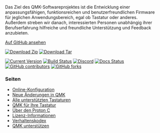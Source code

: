 Das Ziel des QMK-Softwareprojektes ist die Entwicklung einer anpassungsfähigen, funktionsreichen und benutzerfreundlichen Firmware für jeglichen Anwendungsbereich, egal ob Tastatur oder anderes. Außerdem streben wir danach, interessierten Personen unabhängig ihrer Berufserfahrung hilfreiche und freundliche Unterstützung und Feedback anzubieten.

[Auf <i class="fa fa-github" aria-hidden="true"></i> GitHub ansehen](https://github.com/qmk/qmk_firmware)

[![Download Zip](https://img.shields.io/badge/download-zip-blue.svg)](https://github.com/qmk/qmk_firmware/zipball/master)
[![Download Tar](https://img.shields.io/badge/download-tar-blue.svg)](https://github.com/qmk/qmk_firmware/tarball/master)

[![Current Version](https://img.shields.io/github/tag/qmk/qmk_firmware.svg)](https://github.com/qmk/qmk_firmware/tags)
[![Build Status](https://travis-ci.org/qmk/qmk_firmware.svg?branch=master)](https://travis-ci.org/qmk/qmk_firmware)
[![Discord](https://img.shields.io/discord/440868230475677696.svg)](https://discord.gg/Uq7gcHh)
[![Docs Status](https://img.shields.io/badge/docs-ready-orange.svg)](https://docs.qmk.fm)
[![GitHub contributors](https://img.shields.io/github/contributors/qmk/qmk_firmware.svg)](https://github.com/qmk/qmk_firmware/pulse/monthly)
[![GitHub forks](https://img.shields.io/github/forks/qmk/qmk_firmware.svg?style=social&label=Fork)](https://github.com/qmk/qmk_firmware/)

### Seiten

* [Online-Konfiguration](https://config.qmk.fm)
* [Neue Änderungen in QMK](/de/changes/)
* [Alle unterstützten Tastaturen](/keyboards/)
* [QMK für Ihre Tastatur](/powered/)
* [Über den Proton C](/proton-c/)
* [Lizenz-Informationen](/license/)
* [Verhaltenskodex](/coc/)
* [QMK unterstützen](/support/)
